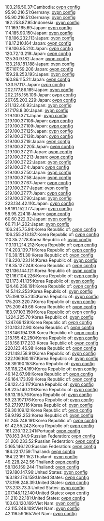 103.216.50.37:Cambodia: [ovpn config](vpn/103_216_50_37.ovpn)  
95.90.216.51:Germany: [ovpn config](vpn/95_90_216_51.ovpn)  
95.90.216.51:Germany: [ovpn config](vpn/95_90_216_51.ovpn)  
182.253.87.95:Indonesia: [ovpn config](vpn/182_253_87_95.ovpn)  
111.169.165.69:Japan: [ovpn config](vpn/111_169_165_69.ovpn)  
114.185.90.150:Japan: [ovpn config](vpn/114_185_90_150.ovpn)  
118.106.232.113:Japan: [ovpn config](vpn/118_106_232_113.ovpn)  
118.17.210.164:Japan: [ovpn config](vpn/118_17_210_164.ovpn)  
119.106.95.210:Japan: [ovpn config](vpn/119_106_95_210.ovpn)  
120.72.13.219:Japan: [ovpn config](vpn/120_72_13_219.ovpn)  
125.30.9.182:Japan: [ovpn config](vpn/125_30_9_182.ovpn)  
133.218.181.188:Japan: [ovpn config](vpn/133_218_181_188.ovpn)  
157.107.59.206:Japan: [ovpn config](vpn/157_107_59_206.ovpn)  
159.28.253.193:Japan: [ovpn config](vpn/159_28_253_193.ovpn)  
160.86.115.21:Japan: [ovpn config](vpn/160_86_115_21.ovpn)  
1.33.97.117:Japan: [ovpn config](vpn/1_33_97_117.ovpn)  
202.177.86.185:Japan: [ovpn config](vpn/202_177_86_185.ovpn)  
202.215.155.106:Japan: [ovpn config](vpn/202_215_155_106.ovpn)  
207.65.203.229:Japan: [ovpn config](vpn/207_65_203_229.ovpn)  
211.132.46.93:Japan: [ovpn config](vpn/211_132_46_93.ovpn)  
217.178.8.30:Japan: [ovpn config](vpn/217_178_8_30.ovpn)  
219.100.37.1:Japan: [ovpn config](vpn/219_100_37_1.ovpn)  
219.100.37.108:Japan: [ovpn config](vpn/219_100_37_108.ovpn)  
219.100.37.109:Japan: [ovpn config](vpn/219_100_37_109.ovpn)  
219.100.37.125:Japan: [ovpn config](vpn/219_100_37_125.ovpn)  
219.100.37.138:Japan: [ovpn config](vpn/219_100_37_138.ovpn)  
219.100.37.19:Japan: [ovpn config](vpn/219_100_37_19.ovpn)  
219.100.37.205:Japan: [ovpn config](vpn/219_100_37_205.ovpn)  
219.100.37.211:Japan: [ovpn config](vpn/219_100_37_211.ovpn)  
219.100.37.213:Japan: [ovpn config](vpn/219_100_37_213.ovpn)  
219.100.37.22:Japan: [ovpn config](vpn/219_100_37_22.ovpn)  
219.100.37.4:Japan: [ovpn config](vpn/219_100_37_4.ovpn)  
219.100.37.50:Japan: [ovpn config](vpn/219_100_37_50.ovpn)  
219.100.37.58:Japan: [ovpn config](vpn/219_100_37_58.ovpn)  
219.100.37.67:Japan: [ovpn config](vpn/219_100_37_67.ovpn)  
219.100.37.7:Japan: [ovpn config](vpn/219_100_37_7.ovpn)  
219.100.37.77:Japan: [ovpn config](vpn/219_100_37_77.ovpn)  
219.100.37.90:Japan: [ovpn config](vpn/219_100_37_90.ovpn)  
223.134.42.110:Japan: [ovpn config](vpn/223_134_42_110.ovpn)  
58.191.152.177:Japan: [ovpn config](vpn/58_191_152_177.ovpn)  
58.95.224.18:Japan: [ovpn config](vpn/58_95_224_18.ovpn)  
60.60.222.32:Japan: [ovpn config](vpn/60_60_222_32.ovpn)  
60.71.14.202:Japan: [ovpn config](vpn/60_71_14_202.ovpn)  
106.245.75.94:Korea Republic of: [ovpn config](vpn/106_245_75_94.ovpn)  
106.255.213.187:Korea Republic of: [ovpn config](vpn/106_255_213_187.ovpn)  
110.35.2.178:Korea Republic of: [ovpn config](vpn/110_35_2_178.ovpn)  
113.131.214.212:Korea Republic of: [ovpn config](vpn/113_131_214_212.ovpn)  
114.203.139.71:Korea Republic of: [ovpn config](vpn/114_203_139_71.ovpn)  
116.39.151.30:Korea Republic of: [ovpn config](vpn/116_39_151_30.ovpn)  
118.220.123.114:Korea Republic of: [ovpn config](vpn/118_220_123_114.ovpn)  
118.35.127.249:Korea Republic of: [ovpn config](vpn/118_35_127_249.ovpn)  
121.136.144.121:Korea Republic of: [ovpn config](vpn/121_136_144_121.ovpn)  
121.167.104.226:Korea Republic of: [ovpn config](vpn/121_167_104_226.ovpn)  
121.173.41.135:Korea Republic of: [ovpn config](vpn/121_173_41_135.ovpn)  
124.46.239.191:Korea Republic of: [ovpn config](vpn/124_46_239_191.ovpn)  
14.5.142.253:Korea Republic of: [ovpn config](vpn/14_5_142_253.ovpn)  
175.198.135.235:Korea Republic of: [ovpn config](vpn/175_198_135_235.ovpn)  
175.203.220.7:Korea Republic of: [ovpn config](vpn/175_203_220_7.ovpn)  
175.209.49.66:Korea Republic of: [ovpn config](vpn/175_209_49_66.ovpn)  
183.97.103.150:Korea Republic of: [ovpn config](vpn/183_97_103_150.ovpn)  
1.224.225.70:Korea Republic of: [ovpn config](vpn/1_224_225_70.ovpn)  
1.247.69.129:Korea Republic of: [ovpn config](vpn/1_247_69_129.ovpn)  
210.103.12.90:Korea Republic of: [ovpn config](vpn/210_103_12_90.ovpn)  
218.146.194.136:Korea Republic of: [ovpn config](vpn/218_146_194_136.ovpn)  
218.155.42.250:Korea Republic of: [ovpn config](vpn/218_155_42_250.ovpn)  
218.158.177.233:Korea Republic of: [ovpn config](vpn/218_158_177_233.ovpn)  
220.123.46.98:Korea Republic of: [ovpn config](vpn/220_123_46_98.ovpn)  
221.148.158.91:Korea Republic of: [ovpn config](vpn/221_148_158_91.ovpn)  
222.106.160.197:Korea Republic of: [ovpn config](vpn/222_106_160_197.ovpn)  
36.39.190.153:Korea Republic of: [ovpn config](vpn/36_39_190_153.ovpn)  
39.118.234.169:Korea Republic of: [ovpn config](vpn/39_118_234_169.ovpn)  
49.142.67.98:Korea Republic of: [ovpn config](vpn/49_142_67_98.ovpn)  
49.164.173.199:Korea Republic of: [ovpn config](vpn/49_164_173_199.ovpn)  
58.122.43.117:Korea Republic of: [ovpn config](vpn/58_122_43_117.ovpn)  
58.225.140.219:Korea Republic of: [ovpn config](vpn/58_225_140_219.ovpn)  
59.13.195.76:Korea Republic of: [ovpn config](vpn/59_13_195_76.ovpn)  
59.23.197.176:Korea Republic of: [ovpn config](vpn/59_23_197_176.ovpn)  
59.27.197.116:Korea Republic of: [ovpn config](vpn/59_27_197_116.ovpn)  
59.30.109.12:Korea Republic of: [ovpn config](vpn/59_30_109_12.ovpn)  
59.9.192.253:Korea Republic of: [ovpn config](vpn/59_9_192_253.ovpn)  
61.245.248.191:Korea Republic of: [ovpn config](vpn/61_245_248_191.ovpn)  
61.42.55.242:Korea Republic of: [ovpn config](vpn/61_42_55_242.ovpn)  
161.230.132.241:Portugal: [ovpn config](vpn/161_230_132_241.ovpn)  
178.163.94.9:Russian Federation: [ovpn config](vpn/178_163_94_9.ovpn)  
31.200.233.52:Russian Federation: [ovpn config](vpn/31_200_233_52.ovpn)  
5.165.146.120:Russian Federation: [ovpn config](vpn/5_165_146_120.ovpn)  
184.22.17.159:Thailand: [ovpn config](vpn/184_22_17_159.ovpn)  
184.22.191.152:Thailand: [ovpn config](vpn/184_22_191_152.ovpn)  
49.228.242.56:Thailand: [ovpn config](vpn/49_228_242_56.ovpn)  
58.136.159.244:Thailand: [ovpn config](vpn/58_136_159_244.ovpn)  
139.180.147.96:United States: [ovpn config](vpn/139_180_147_96.ovpn)  
163.182.174.159:United States: [ovpn config](vpn/163_182_174_159.ovpn)  
173.198.248.39:United States: [ovpn config](vpn/173_198_248_39.ovpn)  
173.233.73.3:United States: [ovpn config](vpn/173_233_73_3.ovpn)  
207.148.112.140:United States: [ovpn config](vpn/207_148_112_140.ovpn)  
31.210.22.181:United States: [ovpn config](vpn/31_210_22_181.ovpn)  
103.63.120.169:Viet Nam: [ovpn config](vpn/103_63_120_169.ovpn)  
42.115.248.109:Viet Nam: [ovpn config](vpn/42_115_248_109.ovpn)  
42.116.59.165:Viet Nam: [ovpn config](vpn/42_116_59_165.ovpn)  
